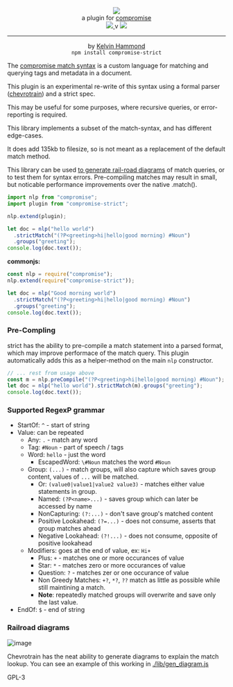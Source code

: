 <div align="center">
  <img src="https://cloud.githubusercontent.com/assets/399657/23590290/ede73772-01aa-11e7-8915-181ef21027bc.png" />

  <div>a plugin for <a href="https://github.com/spencermountain/compromise/">compromise</a></div>
  
  <!-- npm version -->
  <a href="https://npmjs.org/package/compromise-strict">
    <img src="https://img.shields.io/npm/v/compromise-strict.svg?style=flat-square" />
  </a>
  v
  <!-- file size -->
  <a href="https://unpkg.com/compromise-strict/builds/compromise-strict.min.js">
    <img src="https://badge-size.herokuapp.com/spencermountain/compromise/master/plugins/strict/builds/compromise-strict.min.js" />
  </a>
   <hr/>
   <div >
   by <a href="https://github.com/kelvinhammond">Kelvin Hammond</a>
   </div>
</div>

<div align="center">
  <code>npm install compromise-strict</code>
</div>

The <a href="https://observablehq.com/@spencermountain/compromise-match-syntax">compromise match syntax</a> is a custom language for matching and querying tags and metadata in a document.

This plugin is an experimental re-write of this syntax using a formal parser (<a href="https://github.com/SAP/chevrotain">chevrotrain</a>) and a strict spec.

This may be useful for some purposes, where recursive queries, or error-reporting is required. 

This library implements a subset of the match-syntax, and has different edge-cases.

It does add 135kb to filesize, so is not meant as a replacement of the default match method.

This library can be used <a href="./lib">to generate rail-road diagrams</a> of match queries, or to test them for syntax errors. Pre-compiling matches may result in small, but noticable performance improvements over the native .match().

```javascript
import nlp from "compromise";
import plugin from "compromise-strict";

nlp.extend(plugin);

let doc = nlp("hello world")
  .strictMatch("(?P<greeting>hi|hello|good morning) #Noun")
  .groups("greeting");
console.log(doc.text());
```

**commonjs:**

```javascript
const nlp = require("compromise");
nlp.extend(require("compromise-strict"));

let doc = nlp("Good morning world")
  .strictMatch("(?P<greeting>hi|hello|good morning) #Noun")
  .groups("greeting");
console.log(doc.text());
```

### Pre-Compling 
strict has the ability to pre-compile a match statement into a parsed format, which may improve performace of the match query. This plugin automatically adds this as a helper-method on the main `nlp` constructor.

```javascript
// ... rest from usage above
const m = nlp.preCompile("(?P<greeting>hi|hello|good morning) #Noun");
let doc = nlp("hello world").strictMatch(m).groups("greeting");
console.log(doc.text());
```

### Supported RegexP grammar

- StartOf: `^` - start of string
- Value: can be repeated
  - Any: `.` - match any word
  - Tag: `#Noun` - part of speech / tags
  - Word: `hello` - just the word
    - EscapedWord: `\#Noun` matches the word `#Noun`
  - Group: `(...)` - match groups, will also capture which saves group
    content, values of `...` will be matched.
    - Or: `(value0|value1|value2 value3)` - matches either value statements in
      group.
    - Named: `(?P<name>...)` - saves group which can later be accessed by name
    - NonCapturing: `(?:...)` - don't save group's matched content
    - Positive Lookahead: `(?=...)` - does not consume, asserts that group matches ahead
    - Negative Lookahead: `(?!...)` - does not consume, opposite of positive lookahead
  - Modifiers: goes at the end of value, ex: `Hi+`
    - Plus: `+` - matches one or more occurances of value
    - Star: `*` - matches zero or more occurances of value
    - Question: `?` - matches zer or one occurance of value
    - Non Greedy Matches: `+?`, `*?`, `??` match as little as possible while
      still maintining a match.
    - **Note**: repeatedly matched groups will overwrite and save only the last value.
- EndOf: `$` - end of string

### Railroad diagrams

![image](https://user-images.githubusercontent.com/399657/99450530-e557dc00-28ee-11eb-927c-168f5aa2e5f9.png)

Chevrotrain has the neat ability to generate diagrams to explain the match lookup. You can see an example of this working in [./lib/gen_diagram.js](https://github.com/spencermountain/compromise/blob/dev/plugins/strict/lib/gen_diagram.js)

GPL-3